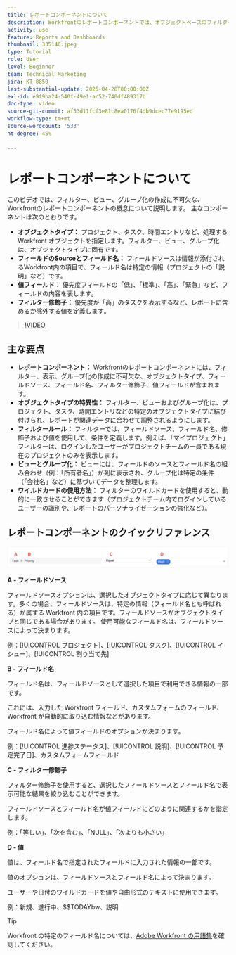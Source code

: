 ```yaml
---
title: レポートコンポーネントについて
description: Workfrontのレポートコンポーネントでは、オブジェクトベースのフィルター、動的ビュー、構造化されたグループ化およびカスタマイズされたインサイトのワイルドカード機能を使用して、データのビジュアライゼーションを強化します。
activity: use
feature: Reports and Dashboards
thumbnail: 335146.jpeg
type: Tutorial
role: User
level: Beginner
team: Technical Marketing
jira: KT-8850
last-substantial-update: 2025-04-28T00:00:00Z
exl-id: e9f9ba24-540f-49e1-ac52-740df489317b
doc-type: video
source-git-commit: af53d11fcf3e81c8ea0176f4db9dcec77e9195ed
workflow-type: tm+mt
source-wordcount: '533'
ht-degree: 45%

---
```


# レポートコンポーネントについて

このビデオでは、フィルター、ビュー、グループ化の作成に不可欠な、Workfrontのレポートコンポーネントの概念について説明します。 主なコンポーネントは次のとおりです。

* **オブジェクトタイプ：** プロジェクト、タスク、時間エントリなど、処理するWorkfront オブジェクトを指定します。&#x200B; フィルター、ビュー、グループ化は、オブジェクトタイプに固有です。&#x200B;
* **フィールドのSourceとフィールド名：** フィールドソースは情報が添付されるWorkfront内の項目で、フィールド名は特定の情報（プロジェクトの「説明」など）です。&#x200B;
* **値フィールド：** 優先度フィールドの「低」、「標準」、「高」、「緊急」など、フィールドの内容を表します。&#x200B;
* **フィルター修飾子：** 優先度が「高」のタスクを表示するなど、レポートに含めるか除外する値を定義します&#x200B;。


>[!VIDEO](https://video.tv.adobe.com/v/3447022/?quality=12&learn=on&captions=jpn)

## 主な要点

* **レポートコンポーネント：** Workfrontのレポートコンポーネントには、フィルター、表示、グループ化の作成に不可欠な、オブジェクトタイプ、フィールドソース、フィールド名、フィルター修飾子、値フィールドが含まれます。&#x200B;
* **オブジェクトタイプの特異性：** フィルター、ビューおよびグループ化は、プロジェクト、タスク、時間エントリなどの特定のオブジェクトタイプに結び付けられ、レポートが関連データに合わせて調整されるようにします。&#x200B;
* **フィルタールール：** フィルターでは、フィールドソース、フィールド名、修飾子および値を使用して、条件を定義します。&#x200B; 例えば、「マイプロジェクト」フィルターは、ログインしたユーザーがプロジェクトチームの一員である現在のプロジェクトのみを表示します。&#x200B;
* **ビューとグループ化：** ビューには、フィールドのソースとフィールド名の組み合わせ（例：「所有者名」）が列に表示され、グループ化は特定の条件（「会社名」など）に基づいてデータを整理します。&#x200B;
* **ワイルドカードの使用方法：** フィルターのワイルドカードを使用すると、動的に一致させることができます（プロジェクトチーム内でログインしているユーザーの識別や、レポートのパーソナライゼーションの強化など）。&#x200B;

## レポートコンポーネントのクイックリファレンス

![フィルターを作成する画面の画像](assets/reporting-components-1.png)

**A - フィールドソース**

フィールドソースオプションは、選択したオブジェクトタイプに応じて異なります。多くの場合、フィールドソースは、特定の情報（フィールド名とも呼ばれる）が属する Workfront 内の項目です。フィールドソースがオブジェクトタイプと同じである場合があります。
使用可能なフィールド名は、フィールドソースによって決まります。

例：[!UICONTROL プロジェクト]、[!UICONTROL タスク]、[!UICONTROL イシュー]、[!UICONTROL 割り当て先]

**B - フィールド名**

フィールド名は、フィールドソースとして選択した項目で利用できる情報の一部です。

これには、入力した Workfront フィールド、カスタムフォームのフィールド、Workfront が自動的に取り込む情報などがあります。

フィールド名によって値フィールドのオプションが決まります。

例：[!UICONTROL 進捗ステータス]、[!UICONTROL 説明]、[!UICONTROL 予定完了日]、カスタムフォームフィールド

**C - フィルター修飾子**

フィルター修飾子を使用すると、選択したフィールドソースとフィールド名で表示可能な結果を絞り込むことができます。

フィールドソースとフィールド名が値フィールドにどのように関連するかを指定します。

例：「等しい」、「次を含む」、「NULL」、「次よりも小さい」

**D - 値**

値は、フィールド名で指定されたフィールドに入力された情報の一部です。

値のオプションは、フィールドソースとフィールド名によって決まります。

ユーザーや日付のワイルドカードを値や自由形式のテキストに使用できます。

例：新規、進行中、$$TODAYbw、説明

>[!TIP]
>
>Workfront の特定のフィールド名については、[Adobe Workfront の用語集](https://experienceleague.adobe.com/docs/workfront/using/basics/workfront-terminology-glossary.html?lang=ja)を確認してください。

